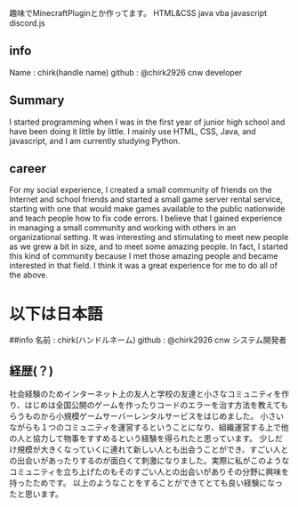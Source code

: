 趣味でMinecraftPluginとか作ってます。
HTML&CSS java vba javascript discord.js

## info
Name : chirk(handle name)
github : @chirk2926
cnw developer

## Summary
I started programming when I was in the first year of junior high school and have been doing it little by little.
I mainly use HTML, CSS, Java, and javascript, and I am currently studying Python.

## career
For my social experience, I created a small community of friends on the Internet and school friends and started a small game server rental service, starting with one that would make games available to the public nationwide and teach people how to fix code errors.
I believe that I gained experience in managing a small community and working with others in an organizational setting.
It was interesting and stimulating to meet new people as we grew a bit in size, and to meet some amazing people. In fact, I started this kind of community because I met those amazing people and became interested in that field.
I think it was a great experience for me to do all of the above.

# 以下は日本語

##info
名前 : chirk(ハンドルネーム)
github : @chirk2926
cnw システム開発者

## 経歴(？)
社会経験のためインターネット上の友人と学校の友達と小さなコミュニティを作り、はじめは全国公開のゲームを作ったりコードのエラーを治す方法を教えてもらうものから小規模ゲームサーバーレンタルサービスをはじめました。
小さいながらも１つのコミュニティを運営するということになり、組織運営する上で他の人と協力して物事をすすめるという経験を得られたと思っています。
少しだけ規模が大きくなっていくに連れて新しい人とも出会うことができ、すごい人との出会いがあったりするのが面白くて刺激になりました。実際に私がこのようなコミュニティを立ち上げたのもそのすごい人との出会いがありその分野に興味を持ったためです。
以上のようなことをすることができてとても良い経験になったと思います。
